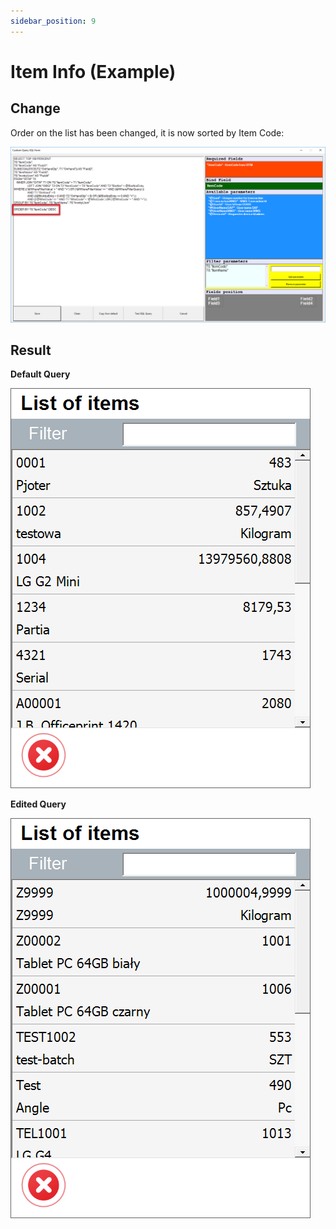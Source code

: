 ```yaml
---
sidebar_position: 9
---
```


# Item Info (Example)

## Change

Order on the list has been changed, it is now sorted by Item Code:

![Batch Serial Info](./media/batches-serials-09.png)

## Result

**Default Query**

![List of Items Default Query](./media/list-of-items-default.png)

**Edited Query**

![List of Items Edited Query](./media/list-of-items-edited.png)
